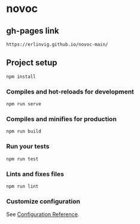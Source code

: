 # novoc

## gh-pages link
```
https://erlinvig.github.io/novoc-main/
```

## Project setup
```
npm install
```

### Compiles and hot-reloads for development
```
npm run serve
```

### Compiles and minifies for production
```
npm run build
```

### Run your tests
```
npm run test
```

### Lints and fixes files
```
npm run lint
```

### Customize configuration
See [Configuration Reference](https://cli.vuejs.org/config/).
